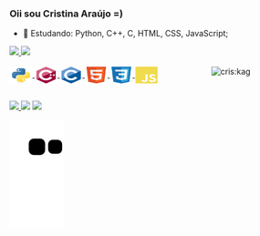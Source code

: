 ### Oii sou Cristina Araújo =)

- 🌱 Estudando: Python, C++, C, HTML, CSS, JavaScript;


<div aling="center">
  <a href="https://github.com/CristinaAraujo">
  <img height = " 180em " src = "https://github-readme-stats.vercel.app/api?username=CristinaAraujo&show_icons=true&theme=dracula&include_all_commits=true&count_private=true" />
  <img height = " 180em " src = "https://github-readme-stats.vercel.app/api/top-langs/?username=CristinaAraujo&layout=compact&langs_count=7&theme=dracula" />
</div>
  
<div style="display: inline_block"><br>
  <img align = "center" alt = "Cris-Python" height = " 30 " width = " 40 " src="https://raw.githubusercontent.com/devicons/devicon/master/icons/python/python-original.svg ">
  <img align = "center" alt = "Cris-cplusplus" height = "30" width = "40" src="https://raw.githubusercontent.com/devicons/devicon/master/icons/cplusplus/cplusplus-original.svg">
  <img align = "center" alt = "Cris-cplusplus" height = "30" width = "40" src="https://raw.githubusercontent.com/devicons/devicon/master/icons/c/c-original.svg ">
  <img align = "center" alt = "Cris-HTML" height = "30" width = "40" src="https://raw.githubusercontent.com/devicons/devicon/master/icons/html5/html5-original.svg ">
  <img align = "center" alt = "Cris-CSS" height = "30" width = "40" src="https://raw.githubusercontent.com/devicons/devicon/master/icons/css3/css3-original.svg ">
  <img align = "center" alt = "Cris-Js" height = "30" width = "40" src="https://raw.githubusercontent.com/devicons/devicon/master/icons/javascript/javascript-plain.svg">

  <img align="right" alt="cris:kag" height="150" width="150" src="https://i.pinimg.com/736x/f6/75/0d/f6750dee2d2a61892b765a1e595216b6.jpg">
</div>
  
##
  
<div>
   <a href="https://discord.gg/5nQVXmXW" target="_blank"><img src="https://img.shields.io/badge/Discord-7289DA?style=for-the-badge&logo=discord&logoColor=white" target="_blank">
   <a href="https://instagram.com/cristina_arauj_" target="_blank"><img src="https://img.shields.io/badge/-Instagram-%23E4405F?style=for-the-badge&logo=instagram&logoColor=white" target="_blank"></a>
   <a href="mailto:cristinaaraujo3388@gmail.com"><img src="https://img.shields.io/badge/-Gmail-%23333?style=for-the-badge&logo=gmail&logoColor=white" target="_blank"></a>
     
   ![Snake animation](https://github.com/CristinaAraujo/CristinaAraujo/blob/output/github-contribution-grid-snake.svg)
</div>

